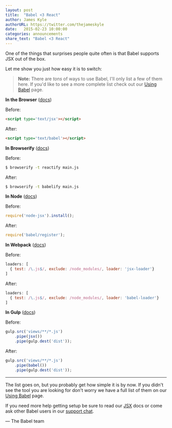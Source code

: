 ```yaml
---
layout: post
title:  "Babel <3 React"
author: James Kyle
authorURL: https://twitter.com/thejameskyle
date:   2015-02-23 10:00:00
categories: announcements
share_text: "Babel <3 React"
---
```


One of the things that surprises people quite often is that Babel supports JSX
out of the box.

<!--truncate-->

Let me show you just how easy it is to switch:

> **Note:** There are _tons_ of ways to use Babel, I'll only list a few of them
> here. If you'd like to see a more complete list check out our
> [Using Babel](/setup) page.

**In the Browser** ([docs](/setup#browser/))

Before:

```html
<script type='text/jsx'></script>
```

After:

```html
<script type='text/babel'></script>
```

**In Browserify** ([docs](/setup#browserify))

Before:

```sh title="Shell"
$ browserify -t reactify main.js
```

After:

```sh title="Shell"
$ browserify -t babelify main.js
```

**In Node** ([docs](/setup#require/))

Before:

```js title="JavaScript"
require('node-jsx').install();
```

After:

```js title="JavaScript"
require('babel/register');
````

**In Webpack** ([docs](/setup#webpack))

Before:

```js title="JavaScript"
loaders: [
  { test: /\.js$/, exclude: /node_modules/, loader: 'jsx-loader'}
]
```

After:

```js title="JavaScript"
loaders: [
  { test: /\.js$/, exclude: /node_modules/, loader: 'babel-loader'}
]
```

**In Gulp** ([docs](/setup#gulp))

Before:

```js title="JavaScript"
gulp.src('views/**/*.js')
    .pipe(jsx())
    .pipe(gulp.dest('dist'));
```

After:

```js title="JavaScript"
gulp.src('views/**/*.js')
    .pipe(babel())
    .pipe(gulp.dest('dist'));
```

---

The list goes on, but you probably get how simple it is by now. If you didn't
see the tool you are looking for don't worry we have a full list of them on our
[Using Babel](/setup) page.

If you need more help getting setup be sure to read our [JSX](/setup#jsx/)
docs or come ask other Babel users in our
[support chat](https://gitter.im/babel/babel).

<p class="text-right">— The Babel team</p>
